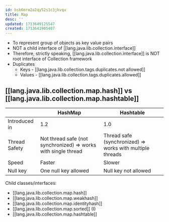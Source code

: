 ```yaml
---
id: bsk6mro2a2qy52s1c3jkvqu
title: Map
desc: ''
updated: 1713649125547
created: 1713641905407
---
```


- To represent group of objects as key value pairs
- NOT a child interface of [[lang.java.lib.collection.interface]]
- Therefore, strictly speaking, [[lang.java.lib.collection.interface]] is NOT root interface of Collection framework
- Duplicates
  - Keys - [[lang.java.lib.collection.tags.duplicates.not allowed]]
  - Values - [[lang.java.lib.collection.tags.duplicates.allowed]]

## [[lang.java.lib.collection.map.hash]] vs [[lang.java.lib.collection.map.hashtable]]

|               | HashMap                                                        | Hashtable                                                 |
|---------------|----------------------------------------------------------------|-----------------------------------------------------------|
| Introduced in | 1.2                                                            | 1.0                                                       |
| Thread Safety | Not thread safe (not synchronized) => works with single thread | Thread safe (synchronized) => works with multiple threads |
| Speed         | Faster                                                         | Slower                                                    |
| Null key      | One null key allowed                                           | Null key not allowed                                      |


Child classes/interfaces:

- [[lang.java.lib.collection.map.hash]]
- [[lang.java.lib.collection.map.weakhash]]
- [[lang.java.lib.collection.map.identityhash]]
- [[lang.java.lib.collection.map.sorted]] (I)
- [[lang.java.lib.collection.map.hashtable]]
